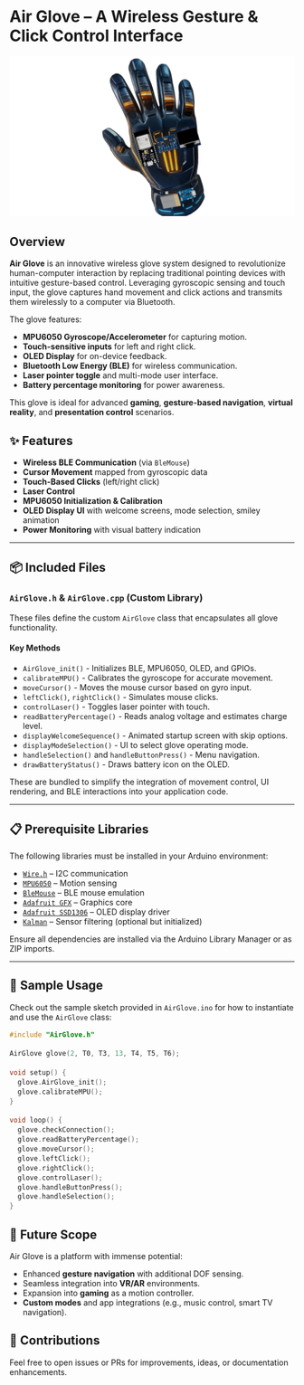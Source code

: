 
#  Air Glove – A Wireless Gesture & Click Control Interface

![Air Glove Prototype](images/airglove1.png)

## Overview

**Air Glove** is an innovative wireless glove system designed to revolutionize human-computer interaction by replacing traditional pointing devices with intuitive gesture-based control. Leveraging gyroscopic sensing and touch input, the glove captures hand movement and click actions and transmits them wirelessly to a computer via Bluetooth.

The glove features:
- **MPU6050 Gyroscope/Accelerometer** for capturing motion.
- **Touch-sensitive inputs** for left and right click.
- **OLED Display** for on-device feedback.
- **Bluetooth Low Energy (BLE)** for wireless communication.
- **Laser pointer toggle** and multi-mode user interface.
- **Battery percentage monitoring** for power awareness.

This glove is ideal for advanced **gaming**, **gesture-based navigation**, **virtual reality**, and **presentation control** scenarios.

## ✨ Features

- **Wireless BLE Communication** (via `BleMouse`)
- **Cursor Movement** mapped from gyroscopic data
- **Touch-Based Clicks** (left/right click)
- **Laser Control**
- **MPU6050 Initialization & Calibration**
- **OLED Display UI** with welcome screens, mode selection, smiley animation
- **Power Monitoring** with visual battery indication

---

## 📦 Included Files

### `AirGlove.h` & `AirGlove.cpp` (Custom Library)

These files define the custom `AirGlove` class that encapsulates all glove functionality.

#### Key Methods
- `AirGlove_init()` - Initializes BLE, MPU6050, OLED, and GPIOs.
- `calibrateMPU()` - Calibrates the gyroscope for accurate movement.
- `moveCursor()` - Moves the mouse cursor based on gyro input.
- `leftClick()`, `rightClick()` - Simulates mouse clicks.
- `controlLaser()` - Toggles laser pointer with touch.
- `readBatteryPercentage()` - Reads analog voltage and estimates charge level.
- `displayWelcomeSequence()` - Animated startup screen with skip options.
- `displayModeSelection()` - UI to select glove operating mode.
- `handleSelection()` and `handleButtonPress()` - Menu navigation.
- `drawBatteryStatus()` - Draws battery icon on the OLED.

These are bundled to simplify the integration of movement control, UI rendering, and BLE interactions into your application code.

---

## 📋 Prerequisite Libraries

The following libraries must be installed in your Arduino environment:

- [`Wire.h`](https://www.arduino.cc/en/Reference/Wire) – I2C communication
- [`MPU6050`](https://github.com/jrowberg/i2cdevlib) – Motion sensing
- [`BleMouse`](https://github.com/T-vK/ESP32-BLE-Mouse) – BLE mouse emulation
- [`Adafruit GFX`](https://github.com/adafruit/Adafruit-GFX-Library) – Graphics core
- [`Adafruit SSD1306`](https://github.com/adafruit/Adafruit_SSD1306) – OLED display driver
- [`Kalman`](https://github.com/TKJElectronics/KalmanFilter) – Sensor filtering (optional but initialized)

Ensure all dependencies are installed via the Arduino Library Manager or as ZIP imports.

---

## 🧪 Sample Usage

Check out the sample sketch provided in `AirGlove.ino` for how to instantiate and use the `AirGlove` class:

```cpp
#include "AirGlove.h"

AirGlove glove(2, T0, T3, 13, T4, T5, T6);

void setup() {
  glove.AirGlove_init();
  glove.calibrateMPU();
}

void loop() {
  glove.checkConnection();
  glove.readBatteryPercentage();
  glove.moveCursor();
  glove.leftClick();
  glove.rightClick();
  glove.controlLaser();
  glove.handleButtonPress();
  glove.handleSelection();
}
```



## 🚀 Future Scope

Air Glove is a platform with immense potential:
- Enhanced **gesture navigation** with additional DOF sensing.
- Seamless integration into **VR/AR** environments.
- Expansion into **gaming** as a motion controller.
- **Custom modes** and app integrations (e.g., music control, smart TV navigation).


## 🙌 Contributions

Feel free to open issues or PRs for improvements, ideas, or documentation enhancements.
